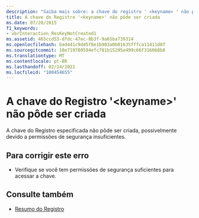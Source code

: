 ```yaml
---
description: "Saiba mais sobre: a chave do registro ' <keyname> ' não pôde ser criada"
title: A chave do Registro '<keyname>' não pôde ser criada
ms.date: 07/20/2015
f1_keywords:
- vbrInteraction_ResKeyNotCreated1
ms.assetid: 465ccd53-dfdc-47ec-8b3f-9a65ba739314
ms.openlocfilehash: bad441c9d45f8e1b983a0b01635fffca11411d8f
ms.sourcegitcommit: 10e719780594efc781b15295e499c66f316068b8
ms.translationtype: MT
ms.contentlocale: pt-BR
ms.lasthandoff: 02/14/2021
ms.locfileid: "100454655"
---
```

# <a name="registry-key-keyname-could-not-be-created"></a>A chave do Registro '\<keyname>' não pôde ser criada

A chave do Registro especificada não pôde ser criada, possivelmente devido a permissões de segurança insuficientes.  
  
## <a name="to-correct-this-error"></a>Para corrigir este erro  
  
- Verifique se você tem permissões de segurança suficientes para acessar a chave.  
  
## <a name="see-also"></a>Consulte também

- [Resumo do Registro](../language-reference/keywords/registry-summary.md)
